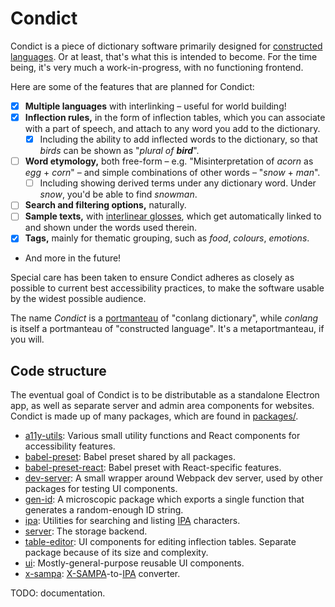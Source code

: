 # Condict

Condict is a piece of dictionary software primarily designed for [constructed languages][conlang]. Or at least, that's what this is intended to become. For the time being, it's very much a work-in-progress, with no functioning frontend.

Here are some of the features that are planned for Condict:

* [x] **Multiple languages** with interlinking – useful for world building!
* [x] **Inflection rules,** in the form of inflection tables, which you can associate with a part of speech, and attach to any word you add to the dictionary.
  - [x] Including the ability to add inflected words to the dictionary, so that _birds_ can be shown as "_plural of **bird**_".
* [ ] **Word etymology,** both free-form – e.g. "Misinterpretation of _acorn_ as _egg_ + _corn_" – and simple combinations of other words – "_snow_ + _man_".
  - [ ] Including showing derived terms under any dictionary word. Under _snow_, you'd be able to find _snowman_.
* [ ] **Search and filtering options,** naturally.
* [ ] **Sample texts,** with [interlinear glosses][interlinear], which get automatically linked to and shown under the words used therein.
* [x] **Tags,** mainly for thematic grouping, such as _food_, _colours_, _emotions_.
* And more in the future!

Special care has been taken to ensure Condict adheres as closely as possible to current best accessibility practices, to make the software usable by the widest possible audience.

The name _Condict_ is a [portmanteau][] of "conlang dictionary", while _conlang_ is itself a portmanteau of "constructed language". It's a metaportmanteau, if you will.

[conlang]: https://en.wikipedia.org/wiki/Constructed_language
[interlinear]: https://en.wikipedia.org/wiki/Interlinear_gloss
[portmanteau]: https://en.wikipedia.org/wiki/Portmanteau

## Code structure

The eventual goal of Condict is to be distributable as a standalone Electron app, as well as separate server and admin area components for websites. Condict is made up of many packages, which are found in [packages/](./packages).

* [a11y-utils](./packages/a11y-utils): Various small utility functions and React components for accessibility features.
* [babel-preset](./packages/babel-preset): Babel preset shared by all packages.
* [babel-preset-react](./packages/babel-preset-react): Babel preset with React-specific features.
* [dev-server](./packages/dev-server): A small wrapper around Webpack dev server, used by other packages for testing UI components.
* [gen-id](./packages/gen-id): A microscopic package which exports a single function that generates a random-enough ID string.
* [ipa](./packages/ipa): Utilities for searching and listing [IPA][] characters.
* [server](./packages/server): The storage backend.
* [table-editor](./packages/table-editor): UI components for editing inflection tables. Separate package because of its size and complexity.
* [ui](./packages/ui): Mostly-general-purpose reusable UI components.
* [x-sampa](./packages/x-sampa): [X-SAMPA][xsampa]-to-[IPA][] converter.

TODO: documentation.

[ipa]: https://en.wikipedia.org/wiki/International_Phonetic_Alphabet
[xsampa]: https://en.wikipedia.org/wiki/X-SAMPA
